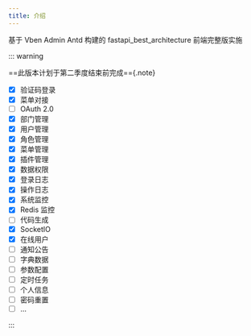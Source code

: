 ```yaml
---
title: 介绍
---
```


基于 Vben Admin Antd 构建的 fastapi_best_architecture 前端完整版实施

::: warning

==此版本计划于第二季度结束前完成=={.note}

- [x] 验证码登录
- [x] 菜单对接
- [ ] OAuth 2.0
- [x] 部门管理
- [x] 用户管理
- [x] 角色管理
- [x] 菜单管理
- [x] 插件管理
- [x] 数据权限
- [x] 登录日志
- [x] 操作日志
- [x] 系统监控
- [x] Redis 监控
- [ ] 代码生成
- [x] SocketIO
- [x] 在线用户
- [ ] 通知公告
- [ ] 字典数据
- [ ] 参数配置
- [ ] 定时任务
- [ ] 个人信息
- [ ] 密码重置
- [ ] ...

:::
